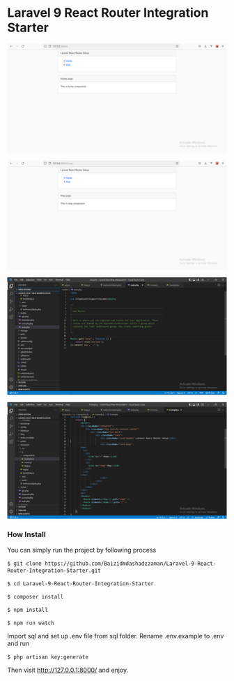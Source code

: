 # Laravel 9 React Router Integration Starter

![Image](1.PNG?raw=true "Image")

![Image](2.PNG?raw=true "Image")

![Image](3.PNG?raw=true "Image")

![Image](4.PNG?raw=true "Image")


### How Install

You can simply run the project by following process

```shell
$ git clone https://github.com/Baizidmdashadzzaman/Laravel-9-React-Router-Integration-Starter.git
```
```shell
$ cd Laravel-9-React-Router-Integration-Starter
```
```shell
$ composer install
```
```shell
$ npm install
```
```shell
$ npm run watch
```

Import sql and set up .env file from sql folder. Rename .env.example to .env and run

```shell
$ php artisan key:generate
```
Then visit http://127.0.0.1:8000/ and enjoy.





